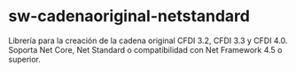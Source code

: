 # sw-cadenaoriginal-netstandard
Librería para la creación de la cadena original CFDI 3.2, CFDI 3.3 y CFDI 4.0. Soporta Net Core, Net Standard o compatibilidad con Net Framework 4.5 o superior.

